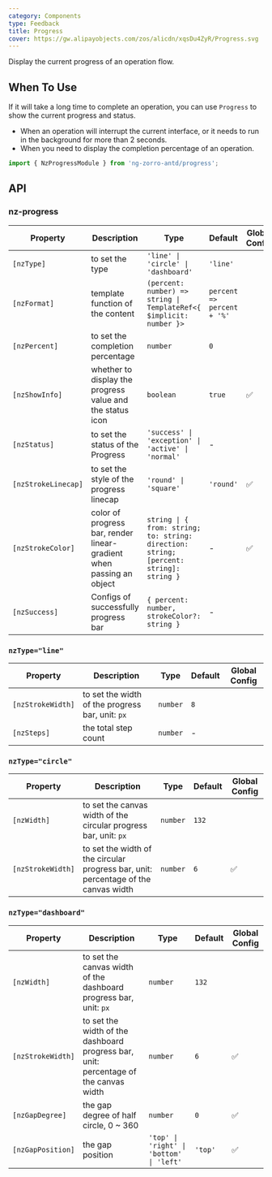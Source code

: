 ```yaml
---
category: Components
type: Feedback
title: Progress
cover: https://gw.alipayobjects.com/zos/alicdn/xqsDu4ZyR/Progress.svg
---
```


Display the current progress of an operation flow.

## When To Use

If it will take a long time to complete an operation, you can use `Progress` to show the current progress and status.

- When an operation will interrupt the current interface, or it needs to run in the background for more than 2 seconds.
- When you need to display the completion percentage of an operation.

```ts
import { NzProgressModule } from 'ng-zorro-antd/progress';
```

## API

### nz-progress

| Property | Description | Type | Default | Global Config |
| -------- | ----------- | ---- | ------- | ------------- |
| `[nzType]` | to set the type | `'line' \| 'circle' \| 'dashboard'` | `'line'` |
| `[nzFormat]` | template function of the content | `(percent: number) => string \| TemplateRef<{ $implicit: number }>` | `percent => percent + '%'` |
| `[nzPercent]` | to set the completion percentage | `number` | `0` |
| `[nzShowInfo]` | whether to display the progress value and the status icon | `boolean` | `true` | ✅ |
| `[nzStatus]` | to set the status of the Progress | `'success' \| 'exception' \| 'active' \| 'normal'` | - |
| `[nzStrokeLinecap]` | to set the style of the progress linecap | `'round' \| 'square'` | `'round'` | ✅ |
| `[nzStrokeColor]` | color of progress bar, render linear-gradient when passing an object | `string \| { from: string; to: string: direction: string; [percent: string]: string }` | - | ✅ |
| `[nzSuccess]` | Configs of successfully progress bar | `{ percent: number, strokeColor?: string }` | - |

### `nzType="line"`

| Property | Description | Type | Default | Global Config |
| -------- | ----------- | ---- | ------- | ------------- |
| `[nzStrokeWidth]` | to set the width of the progress bar, unit: `px` | `number` | `8` |
| `[nzSteps]` | the total step count | `number` | - |

### `nzType="circle"`

| Property | Description | Type | Default | Global Config |
| -------- | ----------- | ---- | ------- | ------------- |
| `[nzWidth]` | to set the canvas width of the circular progress bar, unit: `px` | `number` | `132` |
| `[nzStrokeWidth]` | to set the width of the circular progress bar, unit: percentage of the canvas width | `number` | `6` | ✅ |

### `nzType="dashboard"`

| Property | Description | Type | Default | Global Config |
| -------- | ----------- | ---- | ------- | ------------- |
| `[nzWidth]` | to set the canvas width of the dashboard progress bar, unit: `px` | `number` | `132` |
| `[nzStrokeWidth]` | to set the width of the dashboard progress bar, unit: percentage of the canvas width | `number` | `6` | ✅ |
| `[nzGapDegree]` | the gap degree of half circle, 0 ~ 360 | `number` | `0` | ✅ |
| `[nzGapPosition]` | the gap position | `'top' \| 'right' \| 'bottom' \| 'left'` | `'top'` | ✅ |
